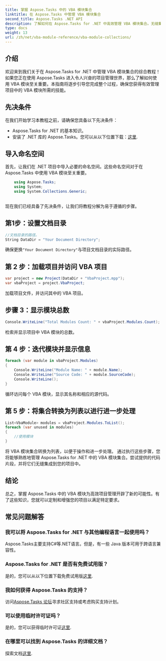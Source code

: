 ```yaml
---
title: 掌握 Aspose.Tasks 中的 VBA 模块集合
linktitle: 在 Aspose.Tasks 中管理 VBA 模块集合
second_title: Aspose.Tasks .NET API
description: 了解如何在 Aspose.Tasks for .NET 中高效管理 VBA 模块集合。无缝集成到您的项目中的分步指南。
type: docs
weight: 13
url: /zh/net/vba-module-reference/vba-module-collections/
---
```

## 介绍
欢迎来到我们关于在 Aspose.Tasks for .NET 中管理 VBA 模块集合的综合教程！如果您正在使用 Aspose.Tasks 进入令人兴奋的项目管理世界，那么了解如何使用 VBA 模块至关重要。本指南将逐步引导您完成整个过程，确保您获得有效管理项目中的 VBA 模块所需的技能。
## 先决条件
在我们开始学习本教程之前，请确保您具备以下先决条件：
- Aspose.Tasks for .NET 的基本知识。
- 安装了 .NET 库的 Aspose.Tasks。您可以从以下位置下载：[这里](https://releases.aspose.com/tasks/net/).
## 导入命名空间
首先，让我们在 .NET 项目中导入必要的命名空间。这些命名空间对于在 Aspose.Tasks 中使用 VBA 模块至关重要。
```csharp
    using Aspose.Tasks;
    using System;
    using System.Collections.Generic;
    
```
现在我们已经具备了先决条件，让我们将教程分解为易于遵循的步骤。
## 第1步：设置文档目录
```csharp
//文档目录的路径。
String DataDir = "Your Document Directory";
```
确保更换`"Your Document Directory"`与项目文档目录的实际路径。
## 第 2 步：加载项目并访问 VBA 项目
```csharp
var project = new Project(DataDir + "VbaProject.mpp");
var vbaProject = project.VbaProject;
```
加载项目文件，并访问其中的 VBA 项目。
## 步骤 3：显示模块总数
```csharp
Console.WriteLine("Total Modules Count: " + vbaProject.Modules.Count);
```
检索并显示项目中 VBA 模块的总数。
## 第 4 步：迭代模块并显示信息
```csharp
foreach (var module in vbaProject.Modules)
{
    Console.WriteLine("Module Name: " + module.Name);
    Console.WriteLine("Source Code: " + module.SourceCode);
    Console.WriteLine();
}
```
循环访问每个 VBA 模块，显示其名称和相应的源代码。
## 第 5 步：将集合转换为列表以进行进一步处理
```csharp
List<VbaModule> modules = vbaProject.Modules.ToList();
foreach (var unused in modules)
{
    //使用模块
}
```
将 VBA 模块集合转换为列表，以便于操作和进一步处理。
通过执行这些步骤，您将能够熟练地管理 Aspose.Tasks for .NET 中的 VBA 模块集合。尝试提供的代码片段，并将它们无缝集成到您的项目中。
## 结论
总之，掌握 Aspose.Tasks 中的 VBA 模块为高效项目管理开辟了新的可能性。有了这些知识，您就可以定制和增强您的项目以满足特定要求。
## 常见问题解答
### 我可以将 Aspose.Tasks for .NET 与其他编程语言一起使用吗？
Aspose.Tasks主要支持C#等.NET语言。但是，有一些 Java 版本可用于跨语言兼容性。
### Aspose.Tasks for .NET 是否有免费试用版？
是的，您可以从以下位置下载免费试用版[这里](https://releases.aspose.com/).
### 我如何获得 Aspose.Tasks 的支持？
访问[Aspose.Tasks 论坛](https://forum.aspose.com/c/tasks/15)寻求社区支持或考虑购买支持计划。
### 可以使用临时许可证吗？
是的，您可以获得临时许可证[这里](https://purchase.aspose.com/temporary-license/).
### 在哪里可以找到 Aspose.Tasks 的详细文档？
探索文档[这里](https://reference.aspose.com/tasks/net/).